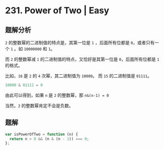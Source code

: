# 231. Power of Two | Easy

## 题解分析

`2` 的整数幂的二进制值的特点是，其第一位是 `1` ，后面所有位都是 `0`，或者只有一个 `1` 。如 `10000000` 和 `1`。

而 `2` 的整数幂减 `1` 的二进制值的特点，又恰好是其第一位是 `0`，后面所有位都是 `1` 的格式。

比如，`16` 是 `2` 的 `4` 次幂，其二进制值为 `10000`。
而 `15` 的二进制值是 `01111`。

```js
10000 & 01111 = 0
```

由此可以得到，如果 `n` 是 `2` 的整数幂，那 `n&(n-1) = 0`

当然，`2` 的整数幂肯定不会是负数。

## 题解

```js
var isPowerOfTwo = function (n) {
  return n > 0 && (n & (n - 1)) === 0;
};
```
